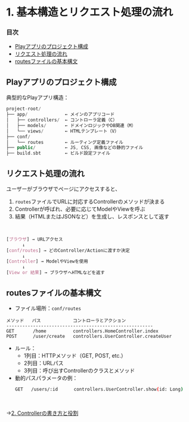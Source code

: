# 1. 基本構造とリクエスト処理の流れ

### 目次

- [Playアプリのプロジェクト構成](#playアプリのプロジェクト構成)
- [リクエスト処理の流れ](#リクエスト処理の流れ)
- [routesファイルの基本構文](#routesファイルの基本構文)

## Playアプリのプロジェクト構成

典型的なPlayアプリ構造：  
```cpp
project-root/
├── app/              ← メインのアプリコード
│   ├── controllers/  ← コントローラ定義（C）
│   ├── models/       ← ドメインロジックやDB関連（M）
│   └── views/        ← HTMLテンプレート（V）
├── conf/
│   └── routes        ← ルーティング定義ファイル
├── public/           ← JS, CSS, 画像などの静的ファイル
├── build.sbt         ← ビルド設定ファイル
```

## リクエスト処理の流れ

ユーザーがブラウザでページにアクセスすると、  
1. `routes`ファイルでURLに対応するControllerのメソッドが決まる  
2. Controllerが呼ばれ、必要に応じてModelやViewを呼ぶ  
3. 結果（HTMLまたはJSONなど）を生成し、レスポンスとして返す  

<br>

```css
[ブラウザ] → URLアクセス
      ↓
[conf/routes] → どのController/Actionに渡すか決定
      ↓
[Controller] → ModelやViewを使用
      ↓
[View or 結果] → ブラウザへHTMLなどを返す
```

## routesファイルの基本構文

- ファイル場所：`conf/routes`  

```pgsql
メソッド   パス            コントローラとアクション
-------------------------------------------------------
GET       /home          controllers.HomeController.index
POST      /user/create   controllers.UserController.createUser
```

- ルール：  
  - 1列目：HTTPメソッド（GET, POST, etc.）  
  - 2列目：URLパス  
  - 3列目：呼び出すControllerのクラスとメソッド  
- 動的パスパラメータの例：
  ```bash
  GET   /users/:id      controllers.UserController.show(id: Long)
  ```

<br>

→[2. Controllerの書き方と役割](02_controller.md)